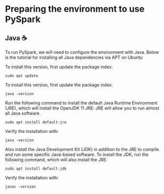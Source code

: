 # Preparing the environment to use PySpark

## Java ☕

To run PySpark, we will need to configure the environment with Java. Below is the tutorial for installing all Java dependencies via APT on Ubuntu

To install this version, first update the package index.
```
sudo apt update
```

To install this version, first update the package index.
```
java -version
```

Run the following command to install the default Java Runtime Environment (JRE), which will install the OpenJDK 11 JRE:
JRE will allow you to run almost all Java software.
```
sudo apt install default-jre
```

Verify the installation with:
```
java -version
```

Also install the Java Development Kit (JDK) in addition to the JRE to compile and run some specific Java-based software.
To install the JDK, run the following command, which will also install the JRE:
```
sudo apt install default-jdk
```

Verify the installation with:
```
javac -version
```